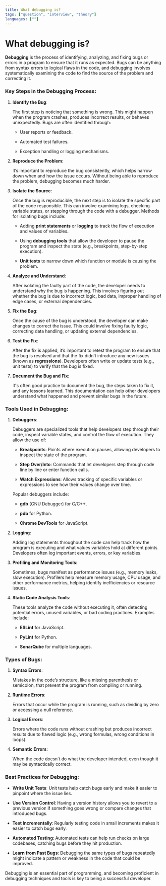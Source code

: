 ```yaml
---
title: What debugging is?
tags: ["question", "interview", "theory"]
languages: [""]
---
```


# What debugging is?

**Debugging** is the process of identifying, analyzing, and fixing bugs or errors in a program to ensure that it runs as expected. Bugs can be anything from syntax errors to logical flaws in the code, and debugging involves systematically examining the code to find the source of the problem and correcting it.

### Key Steps in the Debugging Process:

1. **Identify the Bug**:

   The first step is noticing that something is wrong. This might happen when the program crashes, produces incorrect results, or behaves unexpectedly. Bugs are often identified through:

   - User reports or feedback.

   - Automated test failures.

   - Exception handling or logging mechanisms.

2. **Reproduce the Problem**:

   It’s important to reproduce the bug consistently, which helps narrow down when and how the issue occurs. Without being able to reproduce the problem, debugging becomes much harder.

3. **Isolate the Source**:

   Once the bug is reproducible, the next step is to isolate the specific part of the code responsible. This can involve examining logs, checking variable states, or stepping through the code with a debugger. Methods for isolating bugs include:

   - Adding **print statements** or **logging** to track the flow of execution and values of variables.

   - Using **debugging tools** that allow the developer to pause the program and inspect the state (e.g., breakpoints, step-by-step execution).

   - **Unit tests** to narrow down which function or module is causing the problem.

4. **Analyze and Understand**:

   After isolating the faulty part of the code, the developer needs to understand why the bug is happening. This involves figuring out whether the bug is due to incorrect logic, bad data, improper handling of edge cases, or external dependencies.

5. **Fix the Bug**:

   Once the cause of the bug is understood, the developer can make changes to correct the issue. This could involve fixing faulty logic, correcting data handling, or updating external dependencies.

6. **Test the Fix**:

   After the fix is applied, it’s important to retest the program to ensure that the bug is resolved and that the fix didn’t introduce any new issues (known as **regressions**). Developers often write or update tests (e.g., unit tests) to verify that the bug is fixed.

7. **Document the Bug and Fix**:

   It's often good practice to document the bug, the steps taken to fix it, and any lessons learned. This documentation can help other developers understand what happened and prevent similar bugs in the future.

### Tools Used in Debugging:

1. **Debuggers**:

   Debuggers are specialized tools that help developers step through their code, inspect variable states, and control the flow of execution. They allow the use of:

   - **Breakpoints**: Points where execution pauses, allowing developers to inspect the state of the program.

   - **Step Over/Into**: Commands that let developers step through code line by line or enter function calls.

   - **Watch Expressions**: Allows tracking of specific variables or expressions to see how their values change over time.

   Popular debuggers include:

   - **gdb** (GNU Debugger) for C/C++.

   - **pdb** for Python.

   - **Chrome DevTools** for JavaScript.

2. **Logging**:

   Adding log statements throughout the code can help track how the program is executing and what values variables hold at different points. Developers often log important events, errors, or key variables.

3. **Profiling and Monitoring Tools**:

   Sometimes, bugs manifest as performance issues (e.g., memory leaks, slow execution). Profilers help measure memory usage, CPU usage, and other performance metrics, helping identify inefficiencies or resource issues.

4. **Static Code Analysis Tools**:

   These tools analyze the code without executing it, often detecting potential errors, unused variables, or bad coding practices. Examples include:

   - **ESLint** for JavaScript.

   - **PyLint** for Python.

   - **SonarQube** for multiple languages.

### Types of Bugs:

1. **Syntax Errors**:

   Mistakes in the code’s structure, like a missing parenthesis or semicolon, that prevent the program from compiling or running.

2. **Runtime Errors**:

   Errors that occur while the program is running, such as dividing by zero or accessing a null reference.

3. **Logical Errors**:

   Errors where the code runs without crashing but produces incorrect results due to flawed logic (e.g., wrong formulas, wrong conditions in loops).

4. **Semantic Errors**:

   When the code doesn't do what the developer intended, even though it may be syntactically correct.

### Best Practices for Debugging:

- **Write Unit Tests**: Unit tests help catch bugs early and make it easier to pinpoint where the issue lies.

- **Use Version Control**: Having a version history allows you to revert to a previous version if something goes wrong or compare changes that introduced bugs.

- **Test Incrementally**: Regularly testing code in small increments makes it easier to catch bugs early.

- **Automated Testing**: Automated tests can help run checks on large codebases, catching bugs before they hit production.

- **Learn from Past Bugs**: Debugging the same types of bugs repeatedly might indicate a pattern or weakness in the code that could be improved.

Debugging is an essential part of programming, and becoming proficient in debugging techniques and tools is key to being a successful developer.
